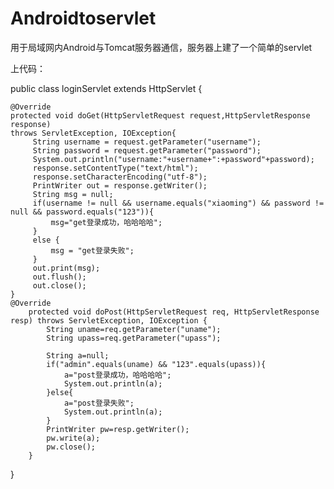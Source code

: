 # Androidtoservlet
用于局域网内Android与Tomcat服务器通信，服务器上建了一个简单的servlet

上代码：

public class loginServlet extends HttpServlet { 

	@Override 
	protected void doGet(HttpServletRequest request,HttpServletResponse response)
	throws ServletException, IOException{ 
		 String username = request.getParameter("username");
		 String password = request.getParameter("password");
		 System.out.println("username:"+username+":+password"+password);
		 response.setContentType("text/html");
		 response.setCharacterEncoding("utf-8");
		 PrintWriter out = response.getWriter();
		 String msg = null;
		 if(username != null && username.equals("xiaoming") && password != null && password.equals("123")){
			 msg="get登录成功，哈哈哈哈";
		 } 
		 else {
			 msg = "get登录失败";
		 } 
		 out.print(msg);
		 out.flush();
		 out.close();
	} 
	@Override  
	    protected void doPost(HttpServletRequest req, HttpServletResponse resp) throws ServletException, IOException {  
	        String uname=req.getParameter("uname");  
	        String upass=req.getParameter("upass");  
	          
	        String a=null;  
	        if("admin".equals(uname) && "123".equals(upass)){  
	            a="post登录成功，哈哈哈哈";  
	            System.out.println(a);  
	        }else{  
	            a="post登录失败";  
	            System.out.println(a);  
	        }  
	        PrintWriter pw=resp.getWriter();  
	        pw.write(a);  
	        pw.close();  
	    }  

}
